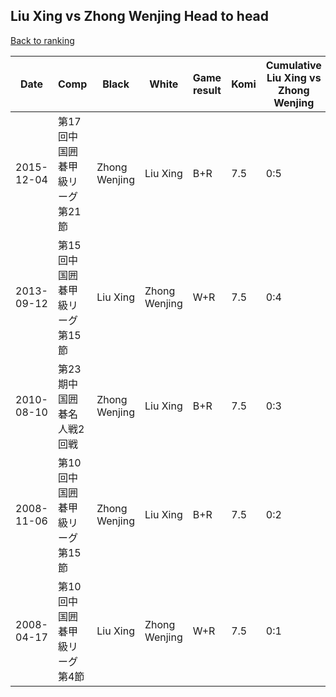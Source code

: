 ## Liu Xing vs Zhong Wenjing Head to head

[Back to ranking](../../index.md)




| **Date** | **Comp** | **Black** | **White** | **Game result** | **Komi** | **Cumulative Liu Xing vs Zhong Wenjing** | **Liu Xing streak** | **Zhong Wenjing streak** | 
| --- | --- | --- | --- | --- | --- | --- | --- | --- |
| 2015-12-04 | 第17回中国囲碁甲級リーグ第21節 | Zhong Wenjing | Liu Xing | B+R | 7.5 | 0:5 | 0 | 5 | 
| 2013-09-12 | 第15回中国囲碁甲級リーグ第15節 | Liu Xing | Zhong Wenjing | W+R | 7.5 | 0:4 | 0 | 4 | 
| 2010-08-10 | 第23期中国囲碁名人戦2回戦 | Zhong Wenjing | Liu Xing | B+R | 7.5 | 0:3 | 0 | 3 | 
| 2008-11-06 | 第10回中国囲碁甲級リーグ第15節 | Zhong Wenjing | Liu Xing | B+R | 7.5 | 0:2 | 0 | 2 | 
| 2008-04-17 | 第10回中国囲碁甲級リーグ第4節 | Liu Xing | Zhong Wenjing | W+R | 7.5 | 0:1 | 0 | 1 |




